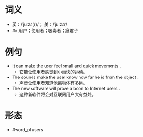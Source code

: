 # 词义
- 英：/ˈjuːzə(r)/； 美：/ˈjuːzər/
- #n 用户；使用者；吸毒者；瘾君子
# 例句
- It can make the user feel small and quick movements .
	- 它能让使用者感觉到小而快的运动。
- The sounds make the user know how far he is from the object .
	- 声音让使用者知道他离物体有多远。
- The new software will prove a boon to Internet users .
	- 这种新软件将会对互联网用户大有益处。
# 形态
- #word_pl users
